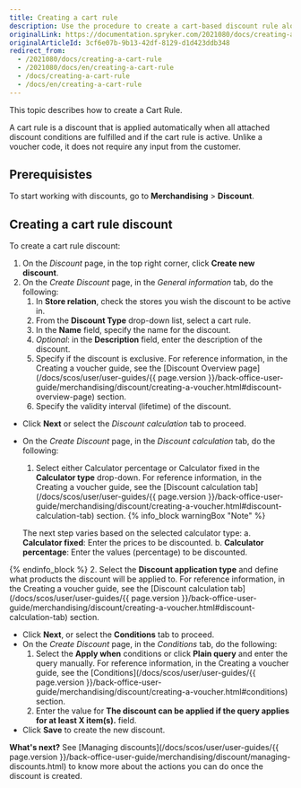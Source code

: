 ```yaml
---
title: Creating a cart rule
description: Use the procedure to create a cart-based discount rule along with its conditions in the Back Office.
originalLink: https://documentation.spryker.com/2021080/docs/creating-a-cart-rule
originalArticleId: 3cf6e07b-9b13-42df-8129-d1d423ddb348
redirect_from:
  - /2021080/docs/creating-a-cart-rule
  - /2021080/docs/en/creating-a-cart-rule
  - /docs/creating-a-cart-rule
  - /docs/en/creating-a-cart-rule
---
```


This topic describes how to create a Cart Rule.

A cart rule is a discount that is applied automatically when all attached discount conditions are fulfilled and if the cart rule is active. Unlike a voucher code, it does not require any input from the customer.

## Prerequisistes

To start working with discounts, go to **Merchandising** > **Discount**.

## Creating a cart rule discount

To create a cart rule discount:

1. On the *Discount* page, in the top right corner, click **Create new discount**.
2. On the *Create Discount* page, in the *General information* tab, do the following:
    1. In **Store relation**, check the stores you wish the discount to be active in.
    2. From the **Discount Type** drop-down list, select a cart rule.
    3. In the **Name** field, specify the name for the discount.
    4. _Optional_: in the **Description** field, enter the description of the discount.
    5. Specify if the discount is exclusive. For reference information, in the Creating a voucher guide, see the [Discount Overview page](/docs/scos/user/user-guides/{{ page.version }}/back-office-user-guide/merchandising/discount/creating-a-voucher.html#discount-overview-page) section.
    6. Specify the validity interval (lifetime) of the discount.
* Click **Next** or select the *Discount calculation* tab to proceed.
* On the *Create Discount* page, in the *Discount calculation* tab, do the following:
    1.  Select either Calculator percentage or Calculator fixed in the **Calculator type** drop-down. For reference information, in the Creating a voucher guide, see the [Discount calculation tab](/docs/scos/user/user-guides/{{ page.version }}/back-office-user-guide/merchandising/discount/creating-a-voucher.html#discount-calculation-tab) section.
    {% info_block warningBox "Note" %}

    The next step varies based on the selected calculator type:
    a. **Calculator fixed**: Enter the prices to be discounted.
    b.  **Calculator percentage**: Enter the values (percentage) to be discounted.
    
{% endinfo_block %}
    2. Select the **Discount application type** and define what products the discount will be applied to. For reference information, in the Creating a voucher guide, see the [Discount calculation tab](/docs/scos/user/user-guides/{{ page.version }}/back-office-user-guide/merchandising/discount/creating-a-voucher.html#discount-calculation-tab) section.
 * Click **Next**, or select the **Conditions** tab to proceed.
 * On the *Create Discount* page, in the *Conditions* tab, do the following:
    1. Select the **Apply when** conditions or click **Plain query** and enter the query manually. For reference information, in the Creating a voucher guide, see the [Conditions](/docs/scos/user/user-guides/{{ page.version }}/back-office-user-guide/merchandising/discount/creating-a-voucher.html#conditions) section.
    2. Enter the value for **The discount can be applied if the query applies for at least X item(s).** field.
* Click **Save** to create the new discount. 


**What's next?**
See [Managing discounts](/docs/scos/user/user-guides/{{ page.version }}/back-office-user-guide/merchandising/discount/managing-discounts.html) to know more about the actions you can do once the discount is created.

